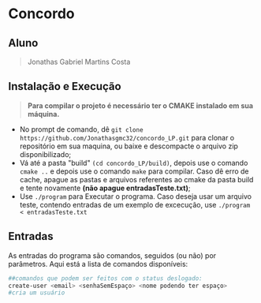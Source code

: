# Concordo

## Aluno
>Jonathas Gabriel Martins Costa

## Instalação e Execução
> **Para compilar o projeto é necessário ter o CMAKE instalado em sua máquina.**

* No prompt de comando, dê ```git clone https://github.com/Jonathasgmc32/concordo_LP.git``` para clonar o repositório em sua maquina, ou baixe e descompacte o arquivo zip disponibilizado;
* Vá até a pasta "build" ```(cd concordo_LP/build)```, depois use o comando ```cmake ..``` e depois use o comando ```make``` para compilar. Caso dê erro de cache, apague as pastas e arquivos referentes ao cmake da pasta build e tente novamente **(não apague entradasTeste.txt)**;
* Use ```./program``` para Executar o programa. Caso deseja usar um arquivo teste, contendo entradas de um
exemplo de excecução, use ```./program < entradasTeste.txt```

## Entradas

As entradas do programa são comandos, seguidos (ou não) por parâmetros. Aqui está a lista de comandos disponíveis:
```bash
##comandos que podem ser feitos com o status deslogado:
create-user <email> <senhaSemEspaço> <nome podendo ter espaço>
#cria um usuário
